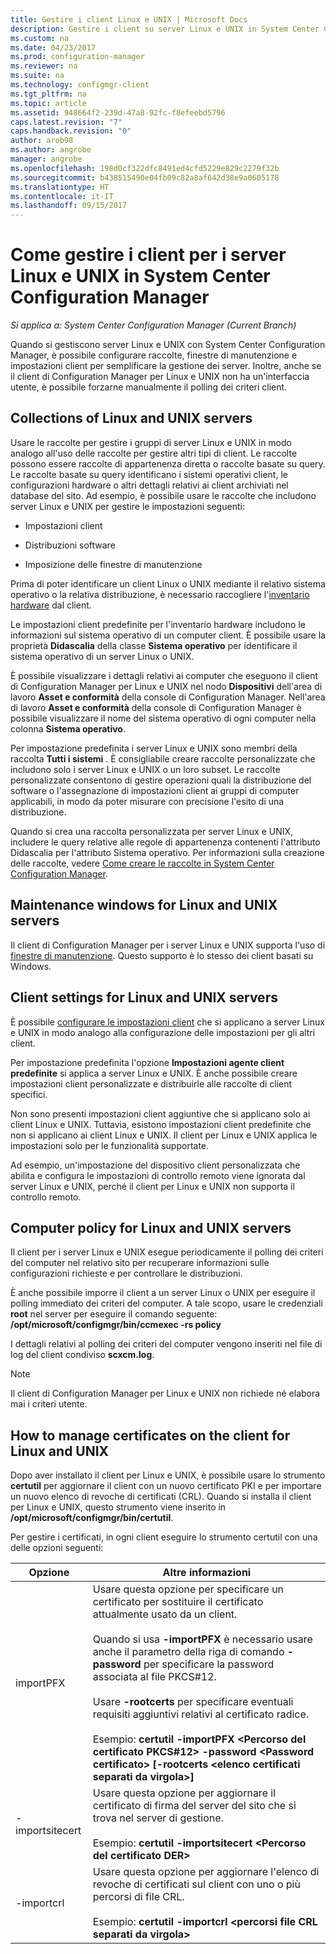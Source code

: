 ```yaml
---
title: Gestire i client Linux e UNIX | Microsoft Docs
description: Gestire i client su server Linux e UNIX in System Center Configuration Manager.
ms.custom: na
ms.date: 04/23/2017
ms.prod: configuration-manager
ms.reviewer: na
ms.suite: na
ms.technology: configmgr-client
ms.tgt_pltfrm: na
ms.topic: article
ms.assetid: 948664f2-239d-47a8-92fc-f8efeebd5796
caps.latest.revision: "7"
caps.handback.revision: "0"
author: arob98
ms.author: angrobe
manager: angrobe
ms.openlocfilehash: 198d0cf322dfc8491ed4cfd5229e829c2279f32b
ms.sourcegitcommit: b438515490e04fb09c82a8af642d38e9a0605178
ms.translationtype: HT
ms.contentlocale: it-IT
ms.lasthandoff: 09/15/2017
---
```

# <a name="how-to-manage-clients-for-linux-and-unix-servers-in-system-center-configuration-manager"></a>Come gestire i client per i server Linux e UNIX in System Center Configuration Manager

*Si applica a: System Center Configuration Manager (Current Branch)*

Quando si gestiscono server Linux e UNIX con System Center Configuration Manager, è possibile configurare raccolte, finestre di manutenzione e impostazioni client per semplificare la gestione dei server. Inoltre, anche se il client di Configuration Manager per Linux e UNIX non ha un'interfaccia utente, è possibile forzarne manualmente il polling dei criteri client.

##  <a name="BKMK_CollectionsforLnU"></a> Collections of Linux and UNIX servers  
 Usare le raccolte per gestire i gruppi di server Linux e UNIX in modo analogo all'uso delle raccolte per gestire altri tipi di client. Le raccolte possono essere raccolte di appartenenza diretta o raccolte basate su query. Le raccolte basate su query identificano i sistemi operativi client, le configurazioni hardware o altri dettagli relativi ai client archiviati nel database del sito. Ad esempio, è possibile usare le raccolte che includono server Linux e UNIX per gestire le impostazioni seguenti:  

-   Impostazioni client  

-   Distribuzioni software  

-   Imposizione delle finestre di manutenzione  

 Prima di poter identificare un client Linux o UNIX mediante il relativo sistema operativo o la relativa distribuzione, è necessario raccogliere l'[inventario hardware](../../../core/clients/manage/inventory/hardware-inventory-for-linux-and-unix.md) dal client.  

 Le impostazioni client predefinite per l'inventario hardware includono le informazioni sul sistema operativo di un computer client. È possibile usare la proprietà **Didascalia** della classe **Sistema operativo** per identificare il sistema operativo di un server Linux o UNIX.  

 È possibile visualizzare i dettagli relativi ai computer che eseguono il client di Configuration Manager per Linux e UNIX nel nodo **Dispositivi** dell'area di lavoro **Asset e conformità** della console di Configuration Manager. Nell'area di lavoro **Asset e conformità** della console di Configuration Manager è possibile visualizzare il nome del sistema operativo di ogni computer nella colonna **Sistema operativo**.  

 Per impostazione predefinita i server Linux e UNIX sono membri della raccolta **Tutti i sistemi** . È consigliabile creare raccolte personalizzate che includono solo i server Linux e UNIX o un loro subset. Le raccolte personalizzate consentono di gestire operazioni quali la distribuzione del software o l'assegnazione di impostazioni client ai gruppi di computer applicabili, in modo da poter misurare con precisione l'esito di una distribuzione.   

 Quando si crea una raccolta personalizzata per server Linux e UNIX, includere le query relative alle regole di appartenenza contenenti l'attributo Didascalia per l'attributo Sistema operativo. Per informazioni sulla creazione delle raccolte, vedere [Come creare le raccolte in System Center Configuration Manager](../../../core/clients/manage/collections/create-collections.md).  

##  <a name="BKMK_MaintenanceWindowsforLnU"></a> Maintenance windows for Linux and UNIX servers  
 Il client di Configuration Manager per i server Linux e UNIX supporta l'uso di [finestre di manutenzione](../../../core/clients/manage/collections/use-maintenance-windows.md). Questo supporto è lo stesso dei client basati su Windows.  

##  <a name="BKMK_ClientSettingsforLnU"></a> Client settings for Linux and UNIX servers  
 È possibile [configurare le impostazioni client](../../../core/clients/deploy/configure-client-settings.md) che si applicano a server Linux e UNIX in modo analogo alla configurazione delle impostazioni per gli altri client.  

 Per impostazione predefinita l'opzione **Impostazioni agente client predefinite** si applica a server Linux e UNIX. È anche possibile creare impostazioni client personalizzate e distribuirle alle raccolte di client specifici.  

 Non sono presenti impostazioni client aggiuntive che si applicano solo ai client Linux e UNIX. Tuttavia, esistono impostazioni client predefinite che non si applicano ai client Linux e UNIX. Il client per Linux e UNIX applica le impostazioni solo per le funzionalità supportate.  

 Ad esempio, un'impostazione del dispositivo client personalizzata che abilita e configura le impostazioni di controllo remoto viene ignorata dal server Linux e UNIX, perché il client per Linux e UNIX non supporta il controllo remoto.  

##  <a name="BKMK_PolicyforLnU"></a> Computer policy for Linux and UNIX servers  
 Il client per i server Linux e UNIX esegue periodicamente il polling dei criteri del computer nel relativo sito per recuperare informazioni sulle configurazioni richieste e per controllare le distribuzioni.  

 È anche possibile imporre il client a un server Linux o UNIX per eseguire il polling immediato dei criteri del computer. A tale scopo, usare le credenziali **root** nel server per eseguire il comando seguente: **/opt/microsoft/configmgr/bin/ccmexec -rs policy**  

 I dettagli relativi al polling dei criteri del computer vengono inseriti nel file di log del client condiviso **scxcm.log**.  

> [!NOTE]  
>  Il client di Configuration Manager per Linux e UNIX non richiede né elabora mai i criteri utente.  

##  <a name="BKMK_ManageLinuxCerts"></a> How to manage certificates on the client for Linux and UNIX  
 Dopo aver installato il client per Linux e UNIX, è possibile usare lo strumento **certutil** per aggiornare il client con un nuovo certificato PKI e per importare un nuovo elenco di revoche di certificati (CRL). Quando si installa il client per Linux e UNIX, questo strumento viene inserito in **/opt/microsoft/configmgr/bin/certutil**. 

 Per gestire i certificati, in ogni client eseguire lo strumento certutil con una delle opzioni seguenti:  

|Opzione|Altre informazioni|  
|------------|----------------------|  
|importPFX|Usare questa opzione per specificare un certificato per sostituire il certificato attualmente usato da un client.<br /><br /> Quando si usa **-importPFX** è necessario usare anche il parametro della riga di comando **-password** per specificare la password associata al file PKCS#12.<br /><br /> Usare **-rootcerts** per specificare eventuali requisiti aggiuntivi relativi al certificato radice.<br /><br /> Esempio:  **certutil -importPFX &lt;Percorso del certificato PKCS#12> -password &lt;Password certificato\> [-rootcerts &lt;elenco certificati separati da virgola>]**|  
|-importsitecert|Usare questa opzione per aggiornare il certificato di firma del server del sito che si trova nel server di gestione.<br /><br /> Esempio: **certutil -importsitecert &lt;Percorso del certificato DER\>**|  
|-importcrl|Usare questa opzione per aggiornare l'elenco di revoche di certificati sul client con uno o più percorsi di file CRL.<br /><br /> Esempio: **certutil -importcrl &lt;percorsi file CRL separati da virgola\>**|  
